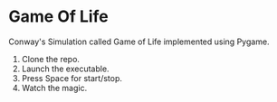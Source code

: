 # Game Of Life

Conway's Simulation called Game of Life implemented using Pygame.

1. Clone the repo.
2. Launch the executable.
3. Press Space for start/stop.
4. Watch the magic.
